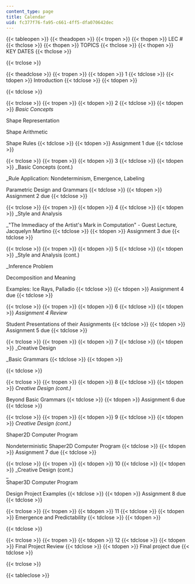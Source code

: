 ```yaml
---
content_type: page
title: Calendar
uid: fc377f76-fa95-c661-4ff5-dfa070642dec
---
```


{{< tableopen >}}
{{< theadopen >}}
{{< tropen >}}
{{< thopen >}}
LEC #
{{< thclose >}}
{{< thopen >}}
TOPICS
{{< thclose >}}
{{< thopen >}}
KEY DATES
{{< thclose >}}

{{< trclose >}}

{{< theadclose >}}
{{< tropen >}}
{{< tdopen >}}
1
{{< tdclose >}}
{{< tdopen >}}
Introduction
{{< tdclose >}}
{{< tdopen >}}

{{< tdclose >}}

{{< trclose >}}
{{< tropen >}}
{{< tdopen >}}
2
{{< tdclose >}}
{{< tdopen >}}
_Basic Concepts_  
  
Shape Representation  
  
Shape Arithmetic  
  
Shape Rules
{{< tdclose >}}
{{< tdopen >}}
Assignment 1 due
{{< tdclose >}}

{{< trclose >}}
{{< tropen >}}
{{< tdopen >}}
3
{{< tdclose >}}
{{< tdopen >}}
_Basic Concepts (cont.)  
  
_Rule Application: Nondeterminism, Emergence, Labeling  
  
Parametric Design and Grammars
{{< tdclose >}}
{{< tdopen >}}
Assignment 2 due
{{< tdclose >}}

{{< trclose >}}
{{< tropen >}}
{{< tdopen >}}
4
{{< tdclose >}}
{{< tdopen >}}
_Style and Analysis  
  
_"The Immediacy of the Artist's Mark in Computation" - Guest Lecture, Jacquelyn Martino
{{< tdclose >}}
{{< tdopen >}}
Assignment 3 due
{{< tdclose >}}

{{< trclose >}}
{{< tropen >}}
{{< tdopen >}}
5
{{< tdclose >}}
{{< tdopen >}}
_Style and Analysis (cont.)  
  
_Inference Problem  
  
Decomposition and Meaning  
  
Examples: Ice Rays, Palladio
{{< tdclose >}}
{{< tdopen >}}
Assignment 4 due
{{< tdclose >}}

{{< trclose >}}
{{< tropen >}}
{{< tdopen >}}
6
{{< tdclose >}}
{{< tdopen >}}
_Assignment 4 Review_  
  
Student Presentations of their Assignments
{{< tdclose >}}
{{< tdopen >}}
Assignment 5 due
{{< tdclose >}}

{{< trclose >}}
{{< tropen >}}
{{< tdopen >}}
7
{{< tdclose >}}
{{< tdopen >}}
_Creative Design  
  
_Basic Grammars
{{< tdclose >}}
{{< tdopen >}}

{{< tdclose >}}

{{< trclose >}}
{{< tropen >}}
{{< tdopen >}}
8
{{< tdclose >}}
{{< tdopen >}}
_Creative Design (cont.)_  
  
Beyond Basic Grammars
{{< tdclose >}}
{{< tdopen >}}
Assignment 6 due
{{< tdclose >}}

{{< trclose >}}
{{< tropen >}}
{{< tdopen >}}
9
{{< tdclose >}}
{{< tdopen >}}
_Creative Design (cont.)_  
  
Shaper2D Computer Program  
  
Nondeterministic Shaper2D Computer Program
{{< tdclose >}}
{{< tdopen >}}
Assignment 7 due
{{< tdclose >}}

{{< trclose >}}
{{< tropen >}}
{{< tdopen >}}
10
{{< tdclose >}}
{{< tdopen >}}
_Creative Design (cont.)  
_  
Shaper3D Computer Program  
  
Design Project Examples
{{< tdclose >}}
{{< tdopen >}}
Assignment 8 due
{{< tdclose >}}

{{< trclose >}}
{{< tropen >}}
{{< tdopen >}}
11
{{< tdclose >}}
{{< tdopen >}}
Emergence and Predictability
{{< tdclose >}}
{{< tdopen >}}

{{< tdclose >}}

{{< trclose >}}
{{< tropen >}}
{{< tdopen >}}
12
{{< tdclose >}}
{{< tdopen >}}
Final Project Review
{{< tdclose >}}
{{< tdopen >}}
Final project due
{{< tdclose >}}

{{< trclose >}}

{{< tableclose >}}